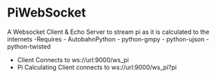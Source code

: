 # PiWebSocket
A Websocket Client & Echo Server to stream pi as it is calculated to the internets
-Requires
    - AutobahnPython
    - python-gmpy
    - python-ujson
    - python-twisted

- Client Connects to ws://url:9000/ws_pi
- Pi Calculating Client connects to ws://url:9000/ws_pi?pi